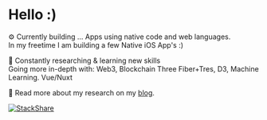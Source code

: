 # Hello :) 

⚙️ Currently building ... Apps using native code and web languages. <br>
In my freetime I am building a few Native iOS App's :) 

🧪 Constantly researching & learning new skills <br> 
Going more in-depth with: Web3, Blockchain Three Fiber+Tres, D3, Machine Learning. Vue/Nuxt

💬 Read more about my research on my <a target="_blank" href="http://kurtgrung.com/blog">blog</a>.

[![StackShare](http://img.shields.io/badge/tech-stack-0690fa.svg?style=flat)](https://stackshare.io/kurtgrung/my-stack)

<!--
**kurtgrung/kurtgrung** is a ✨ _special_ ✨ repository because its `README.md` (this file) appears on your GitHub profile.
- How to reach me: ... kurtgrung@gmail.com
- Available for paid work 
- https://kurtgrung.github.io
- http://kurtgrung.com
-->
